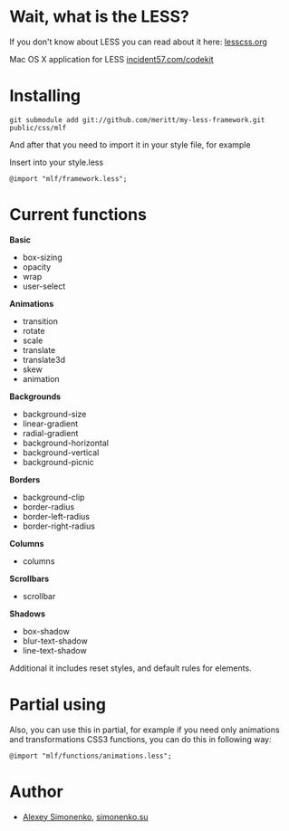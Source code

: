 Wait, what is the LESS?
=======================

If you don't know about LESS you can read about it here: [lesscss.org](http://lesscss.org)

Mac OS X application for LESS [incident57.com/codekit](http://incident57.com/codekit/)

Installing
==========

    git submodule add git://github.com/meritt/my-less-framework.git public/css/mlf

And after that you need to import it in your style file, for example

Insert into your style.less

    @import "mlf/framework.less";

Current functions
=================

**Basic**

 * box-sizing
 * opacity
 * wrap
 * user-select

**Animations**

 * transition
 * rotate
 * scale
 * translate
 * translate3d
 * skew
 * animation

**Backgrounds**

 * background-size
 * linear-gradient
 * radial-gradient
 * background-horizontal
 * background-vertical
 * background-picnic

**Borders**

 * background-clip
 * border-radius
 * border-left-radius
 * border-right-radius

**Columns**

 * columns

**Scrollbars**

 * scrollbar

**Shadows**

 * box-shadow
 * blur-text-shadow
 * line-text-shadow

Additional it includes reset styles, and default rules for elements.

Partial using
=============

Also, you can use this in partial, for example if you need only animations and transformations CSS3 functions, you can do this in following way:

    @import "mlf/functions/animations.less";

Author
======

* [Alexey Simonenko](mailto:alexey@simonenko.su), [simonenko.su](http://simonenko.su)